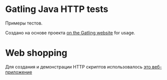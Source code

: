 Gatling Java HTTP tests
=============================================

Примеры тестов.

Создано на основе проекта
[on the Gatling website](https://gatling.io/docs/current/extensions/gradle_plugin/) for usage.


# Web shopping

Для создания и демонстрации HTTP скриптов использовалось [это веб-приложение](https://github.com/Roman-Kislyy/web-tutorial-shopping-center)